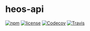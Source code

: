 # heos-api

[![npm](https://img.shields.io/npm/v/heos-api.svg?style=flat-square)](https://www.npmjs.com/package/heos-api)
[![license](https://img.shields.io/github/license/mashape/apistatus.svg?style=flat-square)](https://github.com/JuliusCC/heos-api/blob/master/LICENSE)
[![Codecov](https://img.shields.io/codecov/c/github/codecov/example-python.svg?style=flat-square)](https://codecov.io/gh/JuliusCC/heos-api)
[![Travis](https://img.shields.io/travis/rust-lang/rust.svg?style=flat-square)](https://travis-ci.org/JuliusCC/heos-api)
